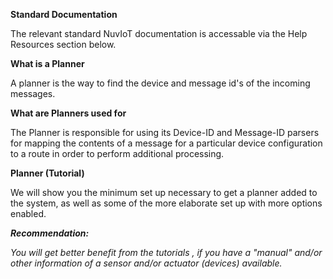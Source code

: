  
**Standard Documentation**

The relevant standard NuvIoT documentation is accessable via the Help Resources section below.

**What is a Planner**

A planner is the way to find the device and message id's of the incoming messages.  
  
**What are Planners used for**

The Planner is responsible for using its Device-ID and Message-ID parsers for mapping the contents of a message for a particular device configuration to a route in order to perform additional processing.

**Planner (Tutorial)**

We will show you the minimum set up necessary to get a planner added to the system, as well as some of the more elaborate set up with more options enabled.

**_Recommendation:_**

_You will get better benefit from the tutorials , if you have a "manual" and/or other information of a sensor and/or actuator (devices) available._
